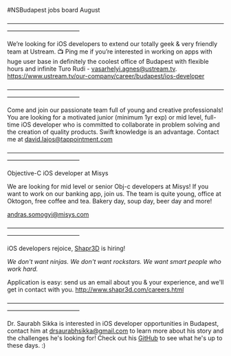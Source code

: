 #NSBudapest jobs board August

————————————————————————————————————————————————

We’re looking for iOS developers to extend our totally geek & very friendly team at Ustream. 📺 Ping me if you’re interested in working on apps with huge user base in definitely the coolest office of Budapest with flexible hours and infinite Turo Rudi - [vasarhelyi.agnes@ustream.tv](mailto:vasarhelyi.agnes@ustream.tv). https://www.ustream.tv/our-company/career/budapest/ios-developer

————————————————————————————————————————————————

Come and join our passionate team full of young and creative professionals! You are looking for a motivated junior (minimum 1yr exp) or mid level, full-time iOS developer who is committed to collaborate in problem solving and the creation of quality products. Swift knowledge is an advantage. Contact me at [david.lajos@tappointment.com](mailto:david.lajos@tappointment.com)

————————————————————————————————————————————————

Objective-C iOS developer at Misys

We are looking for mid level or senior Obj-c developers at Misys!
If you want to work on our banking app, join us. The team is quite young, office at Oktogon, free coffee and tea.
Bakery day, soup day, beer day and more!

[andras.somogyi@misys.com](mailto:andras.somogyi@misys.com)

————————————————————————————————————————————————

iOS developers rejoice, [Shapr3D](http://www.shapr3d.com/) is hiring!

*We don't want ninjas. We don't want rockstars. We want smart people who work hard.*

Application is easy: send us an email about you & your experience, and we'll get in contact with you. http://www.shapr3d.com/careers.html

————————————————————————————————————————————————

Dr. Saurabh Sikka is interested in iOS developer opportunities in Budapest, contact him at [drsaurabhsikka@gmail.com](drsaurabhsikka@gmail.com) to learn more about his story and the challenges he's looking for! Check out his [GitHub](https://github.com/nacicatus) to see what he's up to these days. :)
